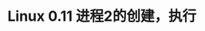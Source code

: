 Linux 0.11 进程2的创建，执行
================================================================================